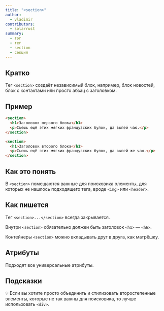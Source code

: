 ```yaml
---
title: "<section>"
author:
  - vladimir
contributors:
  - solarrust
summary:
  - тэг
  - тег
  - section
  - секция
---
```


## Кратко

Тег `<section>` создаёт независимый блок, например, блок новостей, блок с контактами или просто абзац с заголовком.

## Пример

```html
<section>
  <h1>Заголовок первого блока</h1>
  <p>Съешь ещё этих мягких французских булок, да выпей чаю.</p>
</section>

<section>
  <h1>Заголовок второго блока</h1>
  <p>Съешь ещё этих мягких французских булок, да выпей же чаю.</p>
</section>
```

## Как это понять

В `<section>` помещаются важные для поисковика элементы, для которых не нашлось подходящего тега, вроде `<img>` или `<header>`.

## Как пишется

Тег `<section>...</section>` всегда закрывается.

Внутри `<section>` обязательно должен быть заголовок `<h1>` — `<h6>`.

Контейнеры `<section>` можно вкладывать друг в друга, как матрёшку.

## Атрибуты

Подходят все универсальные атрибуты.

## Подсказки

💡 Если вы хотите просто объединить и стилизовать второстепенные элементы, которые не так важны для поисковика, то лучше использовать `<div>`.

